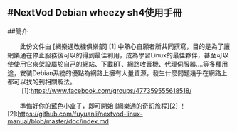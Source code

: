 #NextVod Debian wheezy sh4使用手冊
---

##簡介

　　此份文件由  [網樂通改機俱樂部] [1]  中熱心自願者所共同撰寫，目的是為了讓網樂通在停止服務後可以的得到最佳利用，成為學習Linux的最佳夥伴，甚至可以使使用它來架設屬於自己的網站、下載BT、網路收音機、代理伺服器....等多種用途，安裝Debian系統的優點為網路上擁有大量資源，發生什麼問題幾乎在網路上都可以找的到相關解法。
　　
[1]:https://www.facebook.com/groups/477359555618518/

　　準備好你的藍色小盒子，即可開始 [網樂通的奇幻旅程][2] ！
[2]:https://github.com/fuyuanli/nextvod-linux-manual/blob/master/doc/index.md
